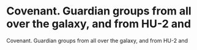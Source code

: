 # Covenant. Guardian groups from all over the galaxy, and from HU-2 and

Covenant. Guardian groups from all over the galaxy, and from HU-2 and